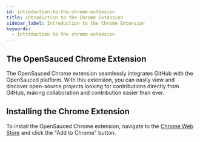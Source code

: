 ```yaml
---
id: introduction-to-the-chrome-extension
title: Introduction to the Chrome Extension
sidebar_label: Introduction to the Chrome Extension
keywords:
  - introduction to the chrome extension
---
```


## The OpenSauced Chrome Extension

The OpenSauced Chrome extension seamlessly integrates GitHub with the OpenSauced platform. With this extension, you can easily view and discover open-source projects looking for contributions directly from GitHub, making collaboration and contribution easier than ever.

## Installing the Chrome Extension

To install the OpenSauced Chrome extension, navigate to the [Chrome Web Store](https://example.com) and click the "Add to Chrome" button.